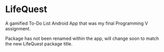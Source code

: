 # LifeQuest
A gamified To-Do List Android App that was my final Programming V assignment.

Package has not been renamed within the app, will change soon to match the new LifeQuest package title.
